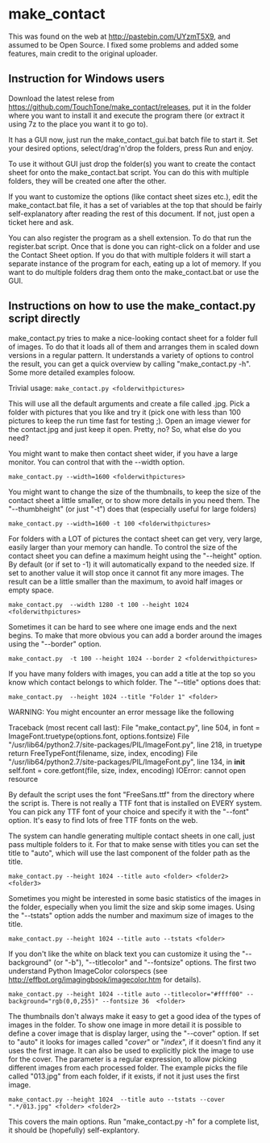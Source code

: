 # make_contact

This was found on the web at http://pastebin.com/UYzmT5X9, and assumed to be
Open Source. I fixed some problems and added some features, main credit to the
original uploader. 

## Instruction for Windows users

Download the latest relese from
https://github.com/TouchTone/make_contact/releases, put it in the folder where
you want to install it and execute the program there (or extract it using 7z to the place
you want it to go to).

It has a GUI now, just run the make_contact_gui.bat batch file to start it. Set your desired 
options, select/drag'n'drop the folders, press Run and enjoy.

To use it without GUI just drop the folder(s) you want to create the contact sheet for onto
the make_contact.bat script. You can do this with multiple folders, they will be
created one after the other.

If you want to customize the options (like contact sheet sizes etc.), edit the
make_contact.bat file, it has a set of variables at the top that should be
fairly self-explanatory after reading the rest of this document. If not, just
open a ticket here and ask.

You can also register the program as a shell extension. To do that run the
register.bat script. Once that is done you can right-click on a folder and use
the Contact Sheet option. If you do that with multiple folders it will start a separate 
instance of the program for each, eating up a lot of memory. If you want to do multiple
folders drag them onto the make_contact.bat or use the GUI.


## Instructions on how to use the make_contact.py script directly

make_contact.py tries to make a nice-looking contact sheet for a folder full of
images. To do that it loads all of them and arranges them in scaled down
versions in a regular pattern. It understands a variety of options to control
the result, you can get a quick overview by calling "make_contact.py -h". Some
more detailed examples foloow.

Trivial usage: `make_contact.py <folderwithpictures>`

This will use all the default arguments and create a file called
<folderwithpictures>.jpg. Pick a folder with pictures that you like and try it
(pick one with less than 100 pictures to keep the run time fast for testing ;).
Open an image viewer for the contact.jpg and just keep it open. Pretty, no? So,
what else do you need?

You might want to make then contact sheet wider, if you have a large monitor.
You can control that with the --width option.

`make_contact.py --width=1600 <folderwithpictures>`


You might want to change the size of the thumbnails, to keep the size of the
contact sheet a little smaller, or to show more details in you need them. The
"--thumbheight" (or just "-t") does that (especially useful for large folders)

`make_contact.py --width=1600 -t 100 <folderwithpictures>`


For folders with a LOT of pictures the contact sheet can get very, very large,
easily larger than your memory can handle. To control the size of the
contact sheet you can define a maximum height using the "--height" option. By
default (or if set to -1) it will automatically expand to the needed size. If set
to another value it will stop once it cannot fit any more images. The result
can be a little smaller than the maximum, to avoid half images or empty space.

`make_contact.py  --width 1280 -t 100 --height 1024 <folderwithpictures>`


Sometimes it can be hard to see where one image ends and the next begins. To
make that more obvious you can add a border around the images using the
"--border" option.

`make_contact.py  -t 100 --height 1024 --border 2 <folderwithpictures>`


If you have many folders with images, you can add a title at the top so you know
which contact belongs to which folder. The "--title" options does that:

`make_contact.py  --height 1024 --title "Folder 1" <folder>`

WARNING: You might encounter an error message like the following

Traceback (most recent call last):
  File "make_contact.py", line 504, in <module>
    font = ImageFont.truetype(options.font, options.fontsize)
  File "/usr/lib64/python2.7/site-packages/PIL/ImageFont.py", line 218, in truetype
    return FreeTypeFont(filename, size, index, encoding)
  File "/usr/lib64/python2.7/site-packages/PIL/ImageFont.py", line 134, in __init__
    self.font = core.getfont(file, size, index, encoding)
IOError: cannot open resource

By default the script uses the font "FreeSans.ttf" from the directory where the script is. 
There is not really a TTF font that
is installed on EVERY system. You can pick any TTF font of your choice and
specify it with the "--font" option. It's easy to find lots of free TTF fonts on
the web.


The system can handle generating multiple contact sheets in one call, just pass
multiple folders to it. For that to make sense with titles you can set the title
to "auto", which will use the last component of the folder path as the title.

`make_contact.py --height 1024 --title auto <folder> <folder2> <folder3>`


Sometimes you might be interested in some basic statistics of the images in the
folder, especially when you limit the size and skip some images. Using the
"--tstats" option adds the number and maximum size of images to the title.

`make_contact.py --height 1024 --title auto --tstats <folder>`


If you don't like the white on black text you can customize it using the
"--background" (or "-b"), "--titlecolor" and "--fontsize" options. The first two
understand Python ImageColor colorspecs (see
http://effbot.org/imagingbook/imagecolor.htm for details).

`make_contact.py --height 1024 --title auto --titlecolor="#ffff00" --background="rgb(0,0,255)" --fontsize 36  <folder>`


The thumbnails don't always make it easy to get a good idea of the types of
images in the folder. To show one image in more detail it is possible to define
a cover image that is display larger, using the "--cover" option. If set to
"auto" it looks for images called "*cover*" or "*index*", if it doesn't find any
it uses the first image. It can also be used to explicitly pick the image to use
for the cover. The parameter is a regular expression, to allow picking different
images from each processed folder. The example picks the file called "013.jpg"
from each folder, if it exists, if not it just uses the first image.

`make_contact.py --height 1024  --title auto --tstats --cover ".*/013.jpg" <folder> <folder2>`


This covers the main options. Run "make_contact.py -h" for a complete list, it
should be (hopefully) self-explantory.


